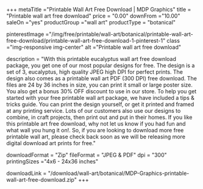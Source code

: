 +++
metaTitle ="Printable Wall Art Free Download | MDP Graphics"
title = "Printable wall art free download"
price = "0.00"
downFrom ="10.00"
saleOn ="yes"
productGroup ="wall art"
productType = "botanical"

pinterestImage ="/img/free/printable/wall-art/botanical/printable-wall-art-free-download/printable-wall-art-free-download-1-pinterest-1"
class ="img-responsive img-center"
alt ="Printable wall art free download"


description = "With this printable eucalyptus wall art free download package, you get one of our most popular designs for free. The design is a set of 3, eucalyptus, high quality JPEG high DPI for perfect prints. The design also comes as a printable wall art PDF (300 DPI) free download. The files are 24 by 36 inches in size, you can print it small or large poster size. You also get a bonus 30% OFF discount to use in our store. To help you get started with your free printable wall art package, we have included a tips & tricks guide. You can print the design yourself, or get it printed and framed at any printing service. Lots of our customers also use our designs to combine, in craft projects, then print out and put in their homes. If you like this printable art free download, why not let us know if you had fun and what wall you hung it on!. So, if you are looking to download more free printable wall art, please check back soon as we will be releasing more digital download art prints for free."

downloadFormat = "Zip"
fileFormat = "JPEG & PDF"
dpi = "300"
printingSizes ="4x6 - 24x36 inches"

downloadLink = "/download/wall-art/botanical/MDP-Graphics-printable-wall-art-free-download.zip"
+++
